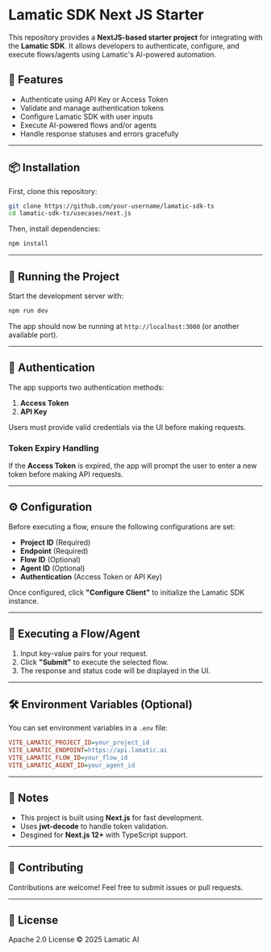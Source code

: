 # Lamatic SDK Next JS Starter

This repository provides a **NextJS-based starter project** for integrating with the **Lamatic SDK**. It allows developers to authenticate, configure, and execute flows/agents using Lamatic's AI-powered automation.

## 🚀 Features
- Authenticate using API Key or Access Token
- Validate and manage authentication tokens
- Configure Lamatic SDK with user inputs
- Execute AI-powered flows and/or agents
- Handle response statuses and errors gracefully

---

## 📦 Installation

First, clone this repository:

```sh
git clone https://github.com/your-username/lamatic-sdk-ts
cd lamatic-sdk-ts/usecases/next.js
```

Then, install dependencies:

```sh
npm install
```

---

## 🏃 Running the Project

Start the development server with:

```sh
npm run dev
```

The app should now be running at `http://localhost:3000` (or another available port).

---

## 🔑 Authentication

The app supports two authentication methods:

1. **Access Token**
2. **API Key**

Users must provide valid credentials via the UI before making requests.

### Token Expiry Handling
If the **Access Token** is expired, the app will prompt the user to enter a new token before making API requests.

---

## ⚙️ Configuration

Before executing a flow, ensure the following configurations are set:

- **Project ID** (Required)
- **Endpoint** (Required)
- **Flow ID** (Optional)
- **Agent ID** (Optional)
- **Authentication** (Access Token or API Key)

Once configured, click **"Configure Client"** to initialize the Lamatic SDK instance.

---

## 📡 Executing a Flow/Agent

1. Input key-value pairs for your request.
2. Click **"Submit"** to execute the selected flow.
3. The response and status code will be displayed in the UI.

---

## 🛠 Environment Variables (Optional)
You can set environment variables in a `.env` file:

```ini
VITE_LAMATIC_PROJECT_ID=your_project_id
VITE_LAMATIC_ENDPOINT=https://api.lamatic.ai
VITE_LAMATIC_FLOW_ID=your_flow_id
VITE_LAMATIC_AGENT_ID=your_agent_id
```

---

## 📝 Notes
- This project is built using **Next.js** for fast development.
- Uses **jwt-decode** to handle token validation.
- Desgined for **Next.js 12+** with TypeScript support.

---

## 🤝 Contributing
Contributions are welcome! Feel free to submit issues or pull requests.

---

## 📄 License
Apache 2.0 License © 2025 Lamatic AI